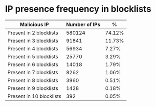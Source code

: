 # IP presence frequency in blocklists
| Malicious IP | Number of IPs | % |
|----|----|----|
| Present in 2 blocklists | 580124 | 74.12% |
| Present in 3 blocklists | 91841 | 11.73% |
| Present in 4 blocklists | 56934 | 7.27% |
| Present in 5 blocklists | 25770 | 3.29% |
| Present in 6 blocklists | 14018 | 1.79% |
| Present in 7 blocklists | 8262 | 1.06% |
| Present in 8 blocklists | 3960 | 0.51% |
| Present in 9 blocklists | 1428 | 0.18% |
| Present in 10 blocklists | 392 | 0.05% |

